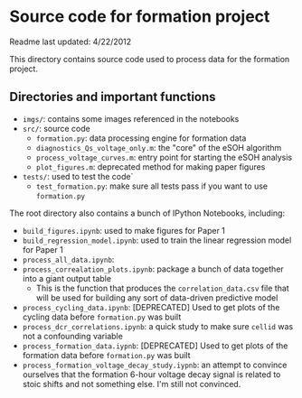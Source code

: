 # Source code for formation project

Readme last updated: 4/22/2012

This directory contains source code used to process data for the formation project.

## Directories and important functions

- `imgs/`: contains some images referenced in the notebooks
- `src/`: source code
  - `formation.py`: data processing engine for formation data
  - `diagnostics_Qs_voltage_only.m`: the "core" of the eSOH algorithm
  - `process_voltage_curves.m`: entry point for starting the eSOH analysis
  - `plot_figures.m`: deprecated method for making paper figures
- `tests/`: used to test the code`
  - `test_formation.py`: make sure all tests pass if you want to use `formation.py`

The root directory also contains a bunch of IPython Notebooks, including:
- `build_figures.ipynb`: used to make figures for Paper 1
- `build_regression_model.ipynb`: used to train the linear regression model for Paper 1
- `process_all_data.ipynb`: 
- `process_correalation_plots.ipynb`: package a bunch of data together into a giant output table
  - This is the function that produces the `correlation_data.csv` file that will be used for building any sort of data-driven predictive model
- `process_cycling_data.ipynb`: [DEPRECATED] Used to get plots of the cycling data before `formation.py` was built
- `process_dcr_correlations.ipynb`: a quick study to make sure `cellid` was not a confounding variable
- `process_formation_data.iypnb`: [DEPRECATED] Used to get plots of the formation data before `formation.py` was built
- `process_formation_voltage_decay_study.iypnb`: an attempt to convince ourselves that the formation 6-hour voltage decay signal is related to stoic shifts and not something else. I'm still not convinced.
